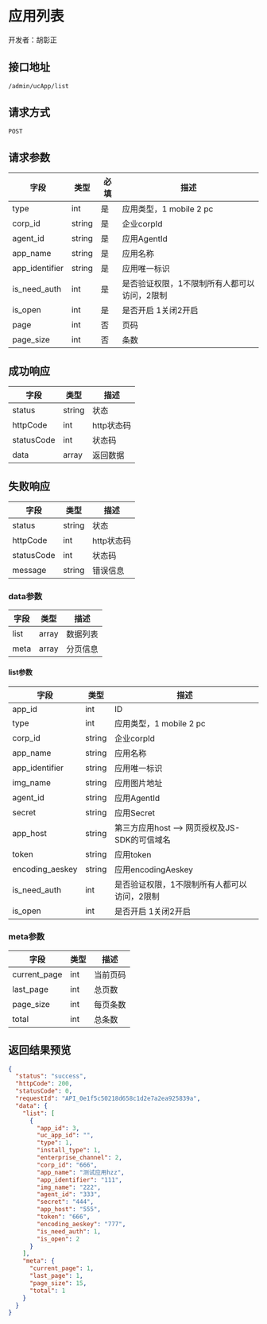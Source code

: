 # 应用列表

开发者：胡彰正

## 接口地址

`/admin/ucApp/list`

## 请求方式

`POST`

## 请求参数

| 字段 | 类型   | 必填 | 描述     |
| ---- | ------ | ---- | -------- |
| type | int | 是 | 应用类型，1 mobile 2 pc |
| corp_id | string | 是 | 企业corpId |
| agent_id | string | 是 | 应用AgentId |
| app_name | string | 是 | 应用名称 |
| app_identifier | string | 是 | 应用唯一标识 |
| is_need_auth | int | 是 | 是否验证权限，1不限制所有人都可以访问，2限制|
| is_open | int | 是 | 是否开启 1关闭2开启|
| page   | int    | 否  | 页码   |
| page_size   | int    | 否  | 条数   |

## 成功响应

| 字段       | 类型    | 描述        |
| ---------- | ------- | ----------- |
| status    | string  | 状态    |
| httpCode     | int  | http状态码    |
| statusCode | int  | 状态码 |
| data  | array  | 返回数据      |

## 失败响应

| 字段       | 类型    | 描述        |
| ---------- | ------- | ----------- |
| status    | string  | 状态    |
| httpCode     | int  | http状态码    |
| statusCode | int  | 状态码 |
| message  | string  | 错误信息      |

### data参数

| 字段 | 类型 | 描述 |
| --- | --- | --- |
| list | array | 数据列表 |
| meta | array | 分页信息 |

#### list参数

| 字段 | 类型 | 描述 |
| --- | --- | --- |
| app_id | int | ID |
| type | int |  应用类型，1 mobile 2 pc |
| corp_id | string |  企业corpId |
| app_name | string |  应用名称 |
| app_identifier | string  | 应用唯一标识 |
| img_name | string |  应用图片地址 |
| agent_id | string |  应用AgentId |
| secret | string |  应用Secret |
| app_host | string |  第三方应用host --> 网页授权及JS-SDK的可信域名 |
| token | string |  应用token|
| encoding_aeskey | string  | 应用encodingAeskey|
| is_need_auth | int |  是否验证权限，1不限制所有人都可以访问，2限制|
| is_open | int |  是否开启 1关闭2开启|

### meta参数

| 字段 | 类型 | 描述 |
| --- | --- | --- |
| current_page | int | 当前页码 |
| last_page | int | 总页数 |
| page_size | int | 每页条数 |
| total | int | 总条数 |

## 返回结果预览

```json
{
  "status": "success",
  "httpCode": 200,
  "statusCode": 0,
  "requestId": "API_0e1f5c50218d658c1d2e7a2ea925839a",
  "data": {
    "list": [
      {
        "app_id": 3,
        "uc_app_id": "",
        "type": 1,
        "install_type": 1,
        "enterprise_channel": 2,
        "corp_id": "666",
        "app_name": "测试应用hzz",
        "app_identifier": "111",
        "img_name": "222",
        "agent_id": "333",
        "secret": "444",
        "app_host": "555",
        "token": "666",
        "encoding_aeskey": "777",
        "is_need_auth": 1,
        "is_open": 2
      }
    ],
    "meta": {
      "current_page": 1,
      "last_page": 1,
      "page_size": 15,
      "total": 1
    }
  }
}
```